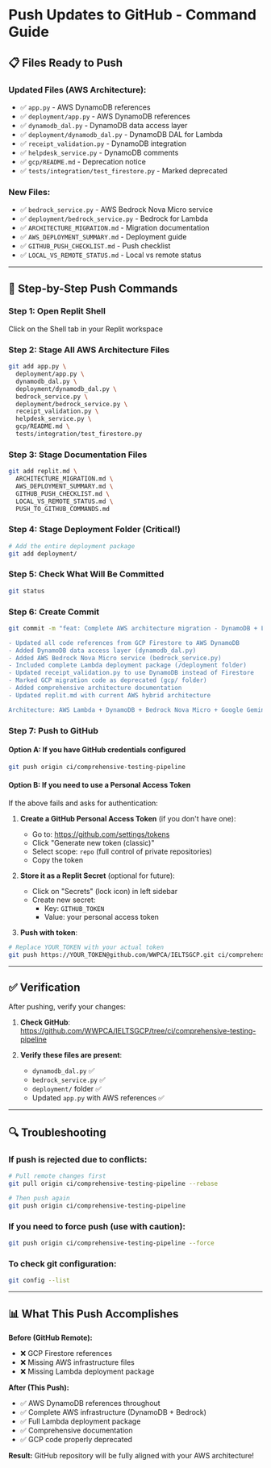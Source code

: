 # Push Updates to GitHub - Command Guide

## 📋 Files Ready to Push

### Updated Files (AWS Architecture):
- ✅ `app.py` - AWS DynamoDB references
- ✅ `deployment/app.py` - AWS DynamoDB references  
- ✅ `dynamodb_dal.py` - DynamoDB data access layer
- ✅ `deployment/dynamodb_dal.py` - DynamoDB DAL for Lambda
- ✅ `receipt_validation.py` - DynamoDB integration
- ✅ `helpdesk_service.py` - DynamoDB comments
- ✅ `gcp/README.md` - Deprecation notice
- ✅ `tests/integration/test_firestore.py` - Marked deprecated

### New Files:
- ✅ `bedrock_service.py` - AWS Bedrock Nova Micro service
- ✅ `deployment/bedrock_service.py` - Bedrock for Lambda
- ✅ `ARCHITECTURE_MIGRATION.md` - Migration documentation
- ✅ `AWS_DEPLOYMENT_SUMMARY.md` - Deployment guide
- ✅ `GITHUB_PUSH_CHECKLIST.md` - Push checklist
- ✅ `LOCAL_VS_REMOTE_STATUS.md` - Local vs remote status

---

## 🚀 Step-by-Step Push Commands

### **Step 1: Open Replit Shell**
Click on the Shell tab in your Replit workspace

### **Step 2: Stage All AWS Architecture Files**
```bash
git add app.py \
  deployment/app.py \
  dynamodb_dal.py \
  deployment/dynamodb_dal.py \
  bedrock_service.py \
  deployment/bedrock_service.py \
  receipt_validation.py \
  helpdesk_service.py \
  gcp/README.md \
  tests/integration/test_firestore.py
```

### **Step 3: Stage Documentation Files**
```bash
git add replit.md \
  ARCHITECTURE_MIGRATION.md \
  AWS_DEPLOYMENT_SUMMARY.md \
  GITHUB_PUSH_CHECKLIST.md \
  LOCAL_VS_REMOTE_STATUS.md \
  PUSH_TO_GITHUB_COMMANDS.md
```

### **Step 4: Stage Deployment Folder (Critical!)**
```bash
# Add the entire deployment package
git add deployment/
```

### **Step 5: Check What Will Be Committed**
```bash
git status
```

### **Step 6: Create Commit**
```bash
git commit -m "feat: Complete AWS architecture migration - DynamoDB + Lambda + Bedrock

- Updated all code references from GCP Firestore to AWS DynamoDB
- Added DynamoDB data access layer (dynamodb_dal.py)
- Added AWS Bedrock Nova Micro service (bedrock_service.py)
- Included complete Lambda deployment package (/deployment folder)
- Updated receipt_validation.py to use DynamoDB instead of Firestore
- Marked GCP migration code as deprecated (gcp/ folder)
- Added comprehensive architecture documentation
- Updated replit.md with current AWS hybrid architecture

Architecture: AWS Lambda + DynamoDB + Bedrock Nova Micro + Google Gemini Flash"
```

### **Step 7: Push to GitHub**

#### **Option A: If you have GitHub credentials configured**
```bash
git push origin ci/comprehensive-testing-pipeline
```

#### **Option B: If you need to use a Personal Access Token**
If the above fails and asks for authentication:

1. **Create a GitHub Personal Access Token** (if you don't have one):
   - Go to: https://github.com/settings/tokens
   - Click "Generate new token (classic)"
   - Select scope: `repo` (full control of private repositories)
   - Copy the token

2. **Store it as a Replit Secret** (optional for future):
   - Click on "Secrets" (lock icon) in left sidebar
   - Create new secret: 
     - Key: `GITHUB_TOKEN`
     - Value: your personal access token

3. **Push with token**:
```bash
# Replace YOUR_TOKEN with your actual token
git push https://YOUR_TOKEN@github.com/WWPCA/IELTSGCP.git ci/comprehensive-testing-pipeline
```

---

## ✅ Verification

After pushing, verify your changes:

1. **Check GitHub**: https://github.com/WWPCA/IELTSGCP/tree/ci/comprehensive-testing-pipeline

2. **Verify these files are present**:
   - `dynamodb_dal.py` ✅
   - `bedrock_service.py` ✅
   - `deployment/` folder ✅
   - Updated `app.py` with AWS references ✅

---

## 🔍 Troubleshooting

### If push is rejected due to conflicts:
```bash
# Pull remote changes first
git pull origin ci/comprehensive-testing-pipeline --rebase

# Then push again
git push origin ci/comprehensive-testing-pipeline
```

### If you need to force push (use with caution):
```bash
git push origin ci/comprehensive-testing-pipeline --force
```

### To check git configuration:
```bash
git config --list
```

---

## 📊 What This Push Accomplishes

**Before (GitHub Remote):**
- ❌ GCP Firestore references
- ❌ Missing AWS infrastructure files
- ❌ Missing Lambda deployment package

**After (This Push):**
- ✅ AWS DynamoDB references throughout
- ✅ Complete AWS infrastructure (DynamoDB + Bedrock)
- ✅ Full Lambda deployment package
- ✅ Comprehensive documentation
- ✅ GCP code properly deprecated

**Result:** GitHub repository will be fully aligned with your AWS architecture!
